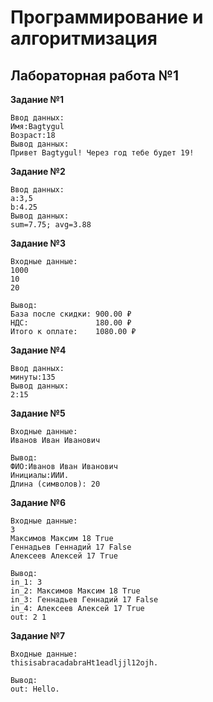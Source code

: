 <h1>Программирование и алгоритмизация</h1>
<h2>Лабораторная работа №1</h2>

**Задание №1**

```
Ввод данных:
Имя:Bagtygul
Возраст:18
Вывод данных:
Привет Bagtygul! Через год тебе будет 19!
```
**Задание №2**

```
Ввод данных:
а:3,5
b:4.25
Вывод данных:
sum=7.75; avg=3.88
```
**Задание №3**
```
Входные данные:
1000
10
20

Вывод: 
База после скидки: 900.00 ₽
НДС:               180.00 ₽
Итого к оплате:    1080.00 ₽
```
**Задание №4**
```
Ввод данных:
минуты:135
Вывод данных:
2:15
```
**Задание №5**
```
Входные данные:
Иванов Иван Иванович

Вывод:
ФИО:Иванов Иван Иванович  
Инициалы:ИИИ.
Длина (символов): 20
```
**Задание №6**
```
Входные данные:
3
Максимов Максим 18 True
Геннадьев Геннадий 17 False
Алексеев Алексей 17 True

Вывод:
in_1: 3
in_2: Максимов Максим 18 True
in_3: Геннадьев Геннадий 17 False
in_4: Алексеев Алексей 17 True
out: 2 1
```
**Задание №7**
```
Входные данные:
thisisabracadabraHt1eadljjl12ojh.

Вывод:
out: Hello.
```